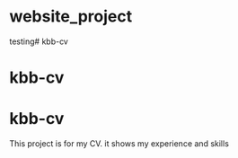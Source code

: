 # website_project

testing# kbb-cv
# kbb-cv
# kbb-cv
This project is for my CV.
it shows my experience and skills
